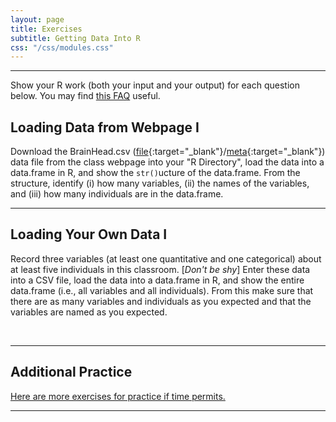 ```yaml
---
layout: page
title: Exercises
subtitle: Getting Data Into R
css: "/css/modules.css"
---
```


----

<div class="alert alert-info">
Show your R work (both your input and your output) for each question below. You may find
<a href="http://derekogle.com/NCMTH107/resources/FAQ/FAQs/compileScript" target="_blank">this FAQ</a> useful.
</div>


## Loading Data from Webpage I
Download the BrainHead.csv ([file](https://raw.githubusercontent.com/droglenc/NCData/master/BrainHead.csv){:target="_blank"}/[meta](https://raw.githubusercontent.com/droglenc/NCData/master/BrainHead_meta.txt){:target="_blank"}) data file from the class webpage into your "R Directory", load the data into a data.frame in R, and show the `str()`ucture of the data.frame. From the structure, identify (i) how many variables, (ii) the names of the variables, and (iii) how many individuals are in the data.frame.

----

## Loading Your Own Data I
Record three variables (at least one quantitative and one categorical) about at least five individuals in this classroom. [*Don't be shy*] Enter these data into a CSV file, load the data into a data.frame in R, and show the entire data.frame (i.e., all variables and all individuals). From this make sure that there are as many variables and individuals as you expected and that the variables are named as you expected.

&nbsp;

----

## Additional Practice

[Here are more exercises for practice if time permits.](GettingDataIntoR_CE2)

----
